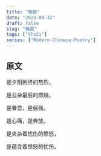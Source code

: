 ```yaml
---
title: "晚霞"
date: "2023-08-31"
draft: false
slug: "晚霞"
tags: ["ShiCi"]
series: ["Modern-Chinese-Poetry"]
---
```


## 原文

是夕阳剧终的热烈，

是云朵最后的燃烧。

是眷恋，是倔强。

是心痛，是奔放。

是夹杂着忧伤的愤怒，

是蕴含着愤怒的忧伤。

